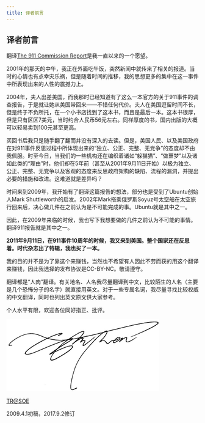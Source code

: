 ```yaml
---
title: 译者前言
---
```


## 译者前言

翻译[The 911 Commission Report](https://rsywx.net/books/00740.html)是我一直以来的一个愿望。

2001年的那天的中午，我正在外面吃午饭，突然新闻中就传来了相关的报道。当时的心情也有点幸灾乐祸，但是随着时间的推移，我的思想更多的集中在这一事件中所表现出来的人性的震撼力上。

2004年，夫人出差美国，而我那时已经知道有了这么一本官方的关于911事件的调查报告，于是就让她从美国带回来——不惜任何代价。夫人在美国逗留时间不长，但是终于不负所托，在一个小书店找到了这本书，而且是最后一本。这本书很厚，但是只有区区7美元，当时约合人民币56元左右。同样厚度的书，国内出版的大概可以轻易卖到100元甚至更高。

买回书后我只是随手翻了翻而并没有深入的去读。但是，美国人民、以及美国政府在对911事件反思过程中所体现出来的“独立、公正、完整、无党争”的态度却不由我佩服。时至今日，当我们的一些机构还在编织着诸如“躲猫猫”、“做噩梦”以及诸如此类的“理由”时，他们却在5年前（甚至从2001年9月11日开始）以极为独立、公正、完整、无党争以及客观的态度来反思政府架构的缺陷、流程的漏洞，并提出必要的措施和改进。这难道就是差异吗？

时间来到2009年，我开始有了翻译这篇报告的想法，部分也是受到了Ubuntu创始人Mark Shuttleworth的启发。2002年Mark搭乘俄罗斯Soyuz号太空船在太空旅行回来后，决心做几件在之前认为是不可能完成的事。Ubuntu就是其中之一。

因此，在2009年来临的时候，我也写下我想要做的几件之前认为不可能的事情。翻译911报告就是其中之一。

**2011年9月11日，在911事件10周年的时候，我又来到美国。整个国家还在反思着。时代杂志出了特辑，我也买了一本。**

我的目的并不是为了靠这个来赚钱，当然也不希望有人因此不劳而获的用这个翻译来赚钱，因此我选择的发布协议是CC-BY-NC。敬请遵守。

翻译都是“人肉”翻译。有关地名、人名我尽量翻译到中文，比较陌生的人名（主要是几个恐怖分子的名字）就直接用英文。对于一些专属名词，我尽量寻找比较权威的中文翻译，同时也列出英文原文供大家参考。

个人水平有限，欢迎各位同好指正、批评。

![](sign_eng_s.jpg)

[TR@SOE](https://rsywx.net|)

2009.4.1初稿，2017.9.2修订